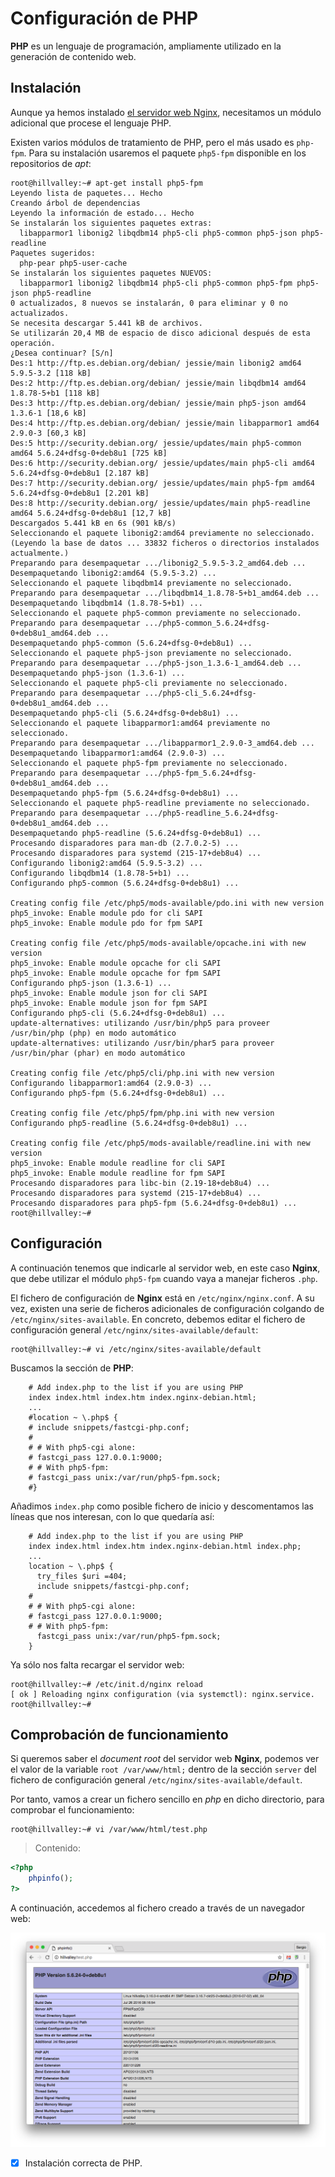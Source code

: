 # Configuración de PHP

**PHP** es un lenguaje de programación, ampliamente utilizado en la generación de contenido web.

## Instalación

Aunque ya hemos instalado [el servidor web Nginx](../webserver), necesitamos un módulo adicional que procese el lenguaje PHP.

Existen varios módulos de tratamiento de PHP, pero el más usado es `php-fpm`. Para su instalación usaremos el paquete `php5-fpm` disponible en los repositorios de *apt*:

```console
root@hillvalley:~# apt-get install php5-fpm
Leyendo lista de paquetes... Hecho
Creando árbol de dependencias
Leyendo la información de estado... Hecho
Se instalarán los siguientes paquetes extras:
  libapparmor1 libonig2 libqdbm14 php5-cli php5-common php5-json php5-readline
Paquetes sugeridos:
  php-pear php5-user-cache
Se instalarán los siguientes paquetes NUEVOS:
  libapparmor1 libonig2 libqdbm14 php5-cli php5-common php5-fpm php5-json php5-readline
0 actualizados, 8 nuevos se instalarán, 0 para eliminar y 0 no actualizados.
Se necesita descargar 5.441 kB de archivos.
Se utilizarán 20,4 MB de espacio de disco adicional después de esta operación.
¿Desea continuar? [S/n]
Des:1 http://ftp.es.debian.org/debian/ jessie/main libonig2 amd64 5.9.5-3.2 [118 kB]
Des:2 http://ftp.es.debian.org/debian/ jessie/main libqdbm14 amd64 1.8.78-5+b1 [118 kB]
Des:3 http://ftp.es.debian.org/debian/ jessie/main php5-json amd64 1.3.6-1 [18,6 kB]
Des:4 http://ftp.es.debian.org/debian/ jessie/main libapparmor1 amd64 2.9.0-3 [60,3 kB]
Des:5 http://security.debian.org/ jessie/updates/main php5-common amd64 5.6.24+dfsg-0+deb8u1 [725 kB]
Des:6 http://security.debian.org/ jessie/updates/main php5-cli amd64 5.6.24+dfsg-0+deb8u1 [2.187 kB]
Des:7 http://security.debian.org/ jessie/updates/main php5-fpm amd64 5.6.24+dfsg-0+deb8u1 [2.201 kB]
Des:8 http://security.debian.org/ jessie/updates/main php5-readline amd64 5.6.24+dfsg-0+deb8u1 [12,7 kB]
Descargados 5.441 kB en 6s (901 kB/s)
Seleccionando el paquete libonig2:amd64 previamente no seleccionado.
(Leyendo la base de datos ... 33832 ficheros o directorios instalados actualmente.)
Preparando para desempaquetar .../libonig2_5.9.5-3.2_amd64.deb ...
Desempaquetando libonig2:amd64 (5.9.5-3.2) ...
Seleccionando el paquete libqdbm14 previamente no seleccionado.
Preparando para desempaquetar .../libqdbm14_1.8.78-5+b1_amd64.deb ...
Desempaquetando libqdbm14 (1.8.78-5+b1) ...
Seleccionando el paquete php5-common previamente no seleccionado.
Preparando para desempaquetar .../php5-common_5.6.24+dfsg-0+deb8u1_amd64.deb ...
Desempaquetando php5-common (5.6.24+dfsg-0+deb8u1) ...
Seleccionando el paquete php5-json previamente no seleccionado.
Preparando para desempaquetar .../php5-json_1.3.6-1_amd64.deb ...
Desempaquetando php5-json (1.3.6-1) ...
Seleccionando el paquete php5-cli previamente no seleccionado.
Preparando para desempaquetar .../php5-cli_5.6.24+dfsg-0+deb8u1_amd64.deb ...
Desempaquetando php5-cli (5.6.24+dfsg-0+deb8u1) ...
Seleccionando el paquete libapparmor1:amd64 previamente no seleccionado.
Preparando para desempaquetar .../libapparmor1_2.9.0-3_amd64.deb ...
Desempaquetando libapparmor1:amd64 (2.9.0-3) ...
Seleccionando el paquete php5-fpm previamente no seleccionado.
Preparando para desempaquetar .../php5-fpm_5.6.24+dfsg-0+deb8u1_amd64.deb ...
Desempaquetando php5-fpm (5.6.24+dfsg-0+deb8u1) ...
Seleccionando el paquete php5-readline previamente no seleccionado.
Preparando para desempaquetar .../php5-readline_5.6.24+dfsg-0+deb8u1_amd64.deb ...
Desempaquetando php5-readline (5.6.24+dfsg-0+deb8u1) ...
Procesando disparadores para man-db (2.7.0.2-5) ...
Procesando disparadores para systemd (215-17+deb8u4) ...
Configurando libonig2:amd64 (5.9.5-3.2) ...
Configurando libqdbm14 (1.8.78-5+b1) ...
Configurando php5-common (5.6.24+dfsg-0+deb8u1) ...

Creating config file /etc/php5/mods-available/pdo.ini with new version
php5_invoke: Enable module pdo for cli SAPI
php5_invoke: Enable module pdo for fpm SAPI

Creating config file /etc/php5/mods-available/opcache.ini with new version
php5_invoke: Enable module opcache for cli SAPI
php5_invoke: Enable module opcache for fpm SAPI
Configurando php5-json (1.3.6-1) ...
php5_invoke: Enable module json for cli SAPI
php5_invoke: Enable module json for fpm SAPI
Configurando php5-cli (5.6.24+dfsg-0+deb8u1) ...
update-alternatives: utilizando /usr/bin/php5 para proveer /usr/bin/php (php) en modo automático
update-alternatives: utilizando /usr/bin/phar5 para proveer /usr/bin/phar (phar) en modo automático

Creating config file /etc/php5/cli/php.ini with new version
Configurando libapparmor1:amd64 (2.9.0-3) ...
Configurando php5-fpm (5.6.24+dfsg-0+deb8u1) ...

Creating config file /etc/php5/fpm/php.ini with new version
Configurando php5-readline (5.6.24+dfsg-0+deb8u1) ...

Creating config file /etc/php5/mods-available/readline.ini with new version
php5_invoke: Enable module readline for cli SAPI
php5_invoke: Enable module readline for fpm SAPI
Procesando disparadores para libc-bin (2.19-18+deb8u4) ...
Procesando disparadores para systemd (215-17+deb8u4) ...
Procesando disparadores para php5-fpm (5.6.24+dfsg-0+deb8u1) ...
root@hillvalley:~#
```

## Configuración

A continuación tenemos que indicarle al servidor web, en este caso **Nginx**, que debe utilizar el módulo `php5-fpm` cuando vaya a manejar ficheros `.php`.

El fichero de configuración de **Nginx** está en `/etc/nginx/nginx.conf`. A su vez, existen una serie de ficheros adicionales de configuración colgando de `/etc/nginx/sites-available`. En concreto, debemos editar el fichero de configuración general `/etc/nginx/sites-available/default`:

```console
root@hillvalley:~# vi /etc/nginx/sites-available/default
```

Buscamos la sección de **PHP**:

```nginx
    # Add index.php to the list if you are using PHP
    index index.html index.htm index.nginx-debian.html;
    ...
    #location ~ \.php$ {
    # include snippets/fastcgi-php.conf;
    #
    # # With php5-cgi alone:
    # fastcgi_pass 127.0.0.1:9000;
    # # With php5-fpm:
    # fastcgi_pass unix:/var/run/php5-fpm.sock;
    #}
```

Añadimos `index.php` como posible fichero de inicio y descomentamos las líneas que nos interesan, con lo que quedaría así:

```nginx
    # Add index.php to the list if you are using PHP
    index index.html index.htm index.nginx-debian.html index.php;
    ...
    location ~ \.php$ {
      try_files $uri =404;
      include snippets/fastcgi-php.conf;
    #
    # # With php5-cgi alone:
    # fastcgi_pass 127.0.0.1:9000;
    # # With php5-fpm:
      fastcgi_pass unix:/var/run/php5-fpm.sock;
    }
```

Ya sólo nos falta recargar el servidor web:

```console
root@hillvalley:~# /etc/init.d/nginx reload
[ ok ] Reloading nginx configuration (via systemctl): nginx.service.
root@hillvalley:~#
```

## Comprobación de funcionamiento

Si queremos saber el *document root* del servidor web **Nginx**, podemos ver el valor de la variable `root /var/www/html;` dentro de la sección `server` del fichero de configuración general `/etc/nginx/sites-available/default`.

Por tanto, vamos a crear un fichero sencillo en *php* en dicho directorio, para comprobar el funcionamiento:

```console
root@hillvalley:~# vi /var/www/html/test.php
```

> Contenido:
```php
<?php
    phpinfo();
?>    
```

A continuación, accedemos al fichero creado a través de un navegador web:

![](img/php_test.png)

* [x] Instalación correcta de PHP.
